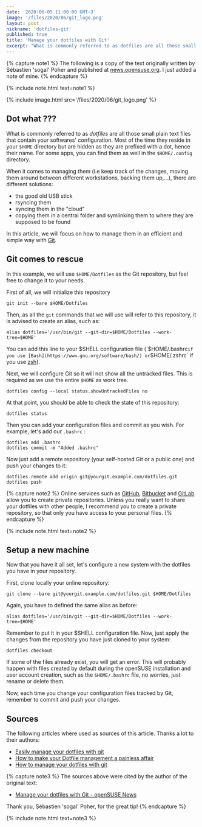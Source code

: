 ```yaml
---
date: '2020-06-05 11:00:00 GMT-3'
image: '/files/2020/06/git_logo.png'
layout: post
nickname: 'dotfiles-git'
published: true
title: 'Manage your dotfiles with Git'
excerpt: "What is commonly referred to as dotfiles are all those small plain text files that contain your softwares' configuration. Most of the time they reside in your $HOME directory but are hidden as they are prefixed with a dot, hence their name. For some apps, you can find them as well in the $HOME/.config directory."
---
```


{% capture note1 %}
The following is a copy of the text originally written by Sébastien 'sogal' Poher and published at [news.opensuse.org](https://news.opensuse.org/2020/03/27/Manage-dotfiles-with-Git/). I just added a note of mine.
{% endcapture %}

{% include note.html text=note1 %}

{% include image.html src='/files/2020/06/git_logo.png' %}

## Dot what ???

What is commonly referred to as *dotfiles* are all those small plain text files that contain your softwares' configuration. Most of the time they reside in your `$HOME` directory but are hidden as they are prefixed with a dot, hence their name. For some apps, you can find them as well in the `$HOME/.config` directory.

When it comes to managing them (i.e keep track of the changes, moving them around between different workstations, backing them up,...), there are different solutions:

* the good old USB stick
* rsyncing them
* syncing them in the "cloud"
* copying them in a central folder and symlinking them to where they are supposed to be found

In this article, we will focus on how to manage them in an efficient and simple way with [Git](https://git-scm.com/).

## Git comes to rescue

In this example, we will use `$HOME/Dotfiles` as the Git repository, but feel free to change it to your needs.

First of all, we will initialize this repository

    git init --bare $HOME/Dotfiles

Then, as all the `git` commands that we will use will refer to this repository, it is advised to create an alias, such as:

    alias dotfiles='/usr/bin/git --git-dir=$HOME/Dotfiles --work-tree=$HOME'

You can add this line to your $SHELL configuration file (`$HOME/.bashrc` if you use [Bash](https://www.gnu.org/software/bash/) or `$HOME/.zshrc` if you use [zsh](https://www.zsh.org/)).

Next, we will configure Git so it will not show all the untracked files. This is required as we use the entire `$HOME` as work tree.

    dotfiles config --local status.showUntrackedFiles no

At that point, you should be able to check the state of this repository:

    dotfiles status

Then you can add your configuration files and commit as you wish. For example, let's add our `.bashrc` :

    dotfiles add .bashrc
    dotfiles commit -m "Added .bashrc"

Now just add a remote repository (your self-hosted Git or a public one) and push your changes to it:

    dotfiles remote add origin git@yourgit.example.com/dotfiles.git
    dotfiles push

{% capture note2 %}
Online services such as [GitHub](https://github.com/), [Bitbucket](https://bitbucket.org/) and [GitLab](https://gitlab.com/) allow you to create private repositories. Unless you really want to share your dotfiles with other people, I recommend you to create a private repository, so that only you have access to your personal files.
{% endcapture %}

{% include note.html text=note2 %}

## Setup a new machine

Now that you have it all set, let's configure a new system with the dotfiles you have in your repository.

First, clone locally your online repository:

    git clone --bare git@yourgit.example.com/dotfiles.git $HOME/Dotfiles

Again, you have to defined the same alias as before:

    alias dotfiles='/usr/bin/git --git-dir=$HOME/Dotfiles --work-tree=$HOME'

Remember to put it in your $SHELL configuration file.
Now, just apply the changes from the repository you have just cloned to your system:

    dotfiles checkout

If some of the files already exist, you will get an error. This will probably happen with files created by default during the openSUSE installation and user account creation, such as the `$HOME/.bashrc` file, no worries, just rename or delete them.

Now, each time you change your configuration files tracked by Git, remember to commit and push your changes.

## Sources

The following articles where used as sources of this article. Thanks a lot to their authors:
* [Easily manage your dotfiles with git](https://lord.re/en/posts/62-dotfiles-home-git/)
* [How to make your Dotfile management a painless affair](https://www.freecodecamp.org/news/dive-into-dotfiles-part-2-6321b4a73608/)
* [How to manage your dotfiles with git](https://medium.com/toutsbrasil/how-to-manage-your-dotfiles-with-git-f7aeed8adf8b)

{% capture note3 %}
The sources above were cited by the author of the original text:

- [Manage your dotfiles with Git - openSUSE News](https://news.opensuse.org/2020/03/27/Manage-dotfiles-with-Git/)

Thank you, Sébastien 'sogal' Poher, for the great tip!
{% endcapture %}

{% include note.html text=note3 %}
